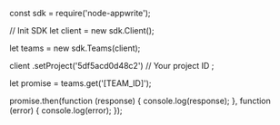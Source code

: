 const sdk = require('node-appwrite');

// Init SDK
let client = new sdk.Client();

let teams = new sdk.Teams(client);

client
    .setProject('5df5acd0d48c2') // Your project ID
;

let promise = teams.get('[TEAM_ID]');

promise.then(function (response) {
    console.log(response);
}, function (error) {
    console.log(error);
});